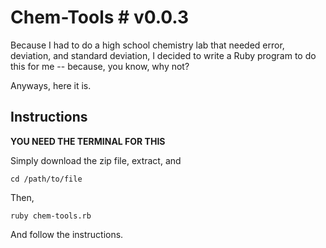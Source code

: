 # Chem-Tools # v0.0.3
Because I had to do a high school chemistry lab that needed error, deviation, and standard deviation, I decided to write a Ruby program to do this for me -- because, you know, why not?

Anyways, here it is.

## Instructions
<strong>YOU NEED THE TERMINAL FOR THIS</strong>

Simply download the zip file, extract, and

	cd /path/to/file

Then, 

	ruby chem-tools.rb

And follow the instructions.